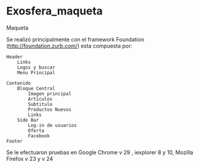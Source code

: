 Exosfera_maqueta
================

Maqueta

Se realizó principalmente con el framework Foundation (http://foundation.zurb.com/) esta compuesta por:

	Header
		Links 
		Logos y buscar
		Menu Principal

	Contenido
		Bloque Central
			Imagen principal
			Articulos
			Subtitulo
			Productos Nuevos
			Links
		Side Bar
			Log-in de usuarios
			Oferta
			Facebook
	Footer

Se le efectuaron pruebas en Google Chrome v 29 , iexplorer 8 y 10, Mozilla Firefox v 23 y v 24
